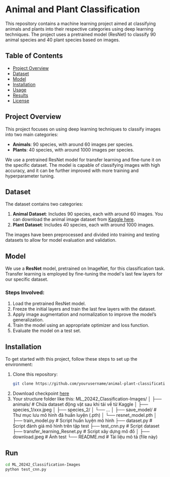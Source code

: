 # Animal and Plant Classification

This repository contains a machine learning project aimed at classifying animals and plants into their respective categories using deep learning techniques. The project uses a pretrained model (ResNet) to classify 90 animal species and 40 plant species based on images.

## Table of Contents
- [Project Overview](#project-overview)
- [Dataset](#dataset)
- [Model](#model)
- [Installation](#installation)
- [Usage](#usage)
- [Results](#results)
- [License](#license)

## Project Overview

This project focuses on using deep learning techniques to classify images into two main categories:
- **Animals**: 90 species, with around 60 images per species.
- **Plants**: 40 species, with around 1000 images per species.

We use a pretrained ResNet model for transfer learning and fine-tune it on the specific dataset. The model is capable of classifying images with high accuracy, and it can be further improved with more training and hyperparameter tuning.

## Dataset

The dataset contains two categories:
1. **Animal Dataset**: Includes 90 species, each with around 60 images. You can download the animal image dataset from [Kaggle here](https://www.kaggle.com/datasets/iamsouravbanerjee/animal-image-dataset-90-different-animals?fbclid=IwZXh0bgNhZW0CMTEAAR0ySIR54WfGRIcGmXChwsUK6ubh56x2AfwhbR0G_OCybZ2Nwu62LsyQopo_aem_JZBy9FKiNqLniZFTuOjRHg).
2. **Plant Dataset**: Includes 40 species, each with around 1000 images.

The images have been preprocessed and divided into training and testing datasets to allow for model evaluation and validation.


## Model

We use a **ResNet** model, pretrained on ImageNet, for this classification task. Transfer learning is employed by fine-tuning the model's last few layers for our specific dataset.

### Steps Involved:
1. Load the pretrained ResNet model.
2. Freeze the initial layers and train the last few layers with the dataset.
3. Apply image augmentation and normalization to improve the model’s generalization.
4. Train the model using an appropriate optimizer and loss function.
5. Evaluate the model on a test set.

## Installation

To get started with this project, follow these steps to set up the environment:

1. Clone this repository:
   ```bash
   git clone https://github.com/yourusername/animal-plant-classification.git](https://github.com/ThanhhnanT/ML_20242_Classification-Images.git
2. Download checkpoint [here](https://drive.google.com/drive/folders/1gJBBemxc0vCnqhe69FtZ4jUpNTWXLXPT?usp=sharing)
3. Your structure folder like this: 
      ML_20242_Classification-Images/
   │
   ├── animals/                  # Chứa dataset động vật sau khi tải về từ Kaggle
   │   ├── species_1/xxx.jpeg
   │   ├── species_2/
   │   └── ...
   │
   ├── save_model/              # Thư mục lưu mô hình đã huấn luyện (.pth)
   │   └── resnet_model.pth
   │
   ├── train_model.py                           # Script huấn luyện mô hình
   ├── dataset.py                               # Script đánh giá mô hình trên tập test
   ├── test_cnn.py                              # Script dataset
   ├── transfer_learning_Resnet.py              # Script xây dựng mô đồ
   │
   ├── download.jpeg                                # Ảnh test
   └── README.md                                # Tài liệu mô tả (file này)

## Run
   ```bash
   cd ML_20242_Classification-Images
   python test_cnn.py
